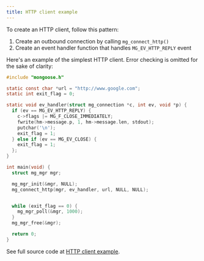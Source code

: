 ```yaml
---
title: HTTP client example
---
```


To create an HTTP client, follow this pattern:

1. Create an outbound connection by calling `mg_connect_http()`
2. Create an event handler function that handles `MG_EV_HTTP_REPLY` event

Here's an example of the simplest HTTP client.
Error checking is omitted for the sake of clarity:

```c
#include "mongoose.h"

static const char *url = "http://www.google.com";
static int exit_flag = 0;

static void ev_handler(struct mg_connection *c, int ev, void *p) {
  if (ev == MG_EV_HTTP_REPLY) {
    c->flags |= MG_F_CLOSE_IMMEDIATELY;
    fwrite(hm->message.p, 1, hm->message.len, stdout);
    putchar('\n');
    exit_flag = 1;
  } else if (ev == MG_EV_CLOSE) {
    exit_flag = 1;
  };
}

int main(void) {
  struct mg_mgr mgr;

  mg_mgr_init(&mgr, NULL);
  mg_connect_http(mgr, ev_handler, url, NULL, NULL);


  while (exit_flag == 0) {
    mg_mgr_poll(&mgr, 1000);
  }
  mg_mgr_free(&mgr);

  return 0;
}
```

See full source code at [HTTP client example](https://github.com/cesanta/mongoose/tree/master/examples/http_client).
